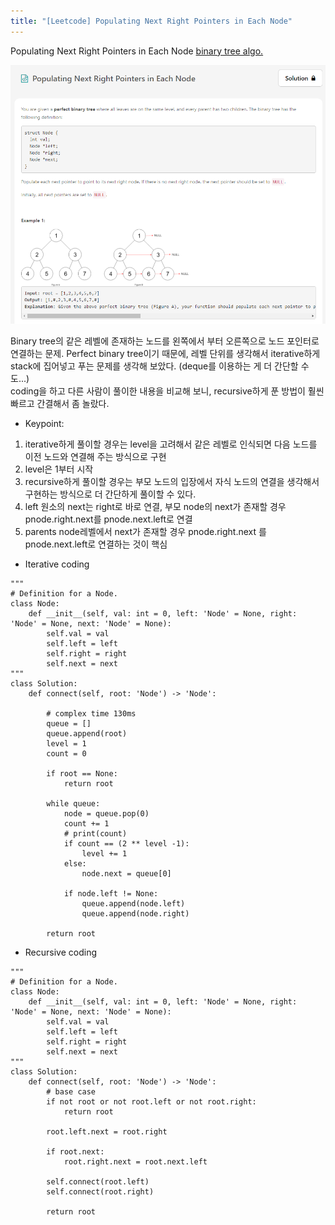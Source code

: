 ```yaml
---
title: "[Leetcode] Populating Next Right Pointers in Each Node"
---
```


Populating Next Right Pointers in Each Node [binary tree algo.](https://leetcode.com/explore/learn/card/data-structure-tree/133/conclusion/994/)

![Binary_Tree](/assets/images/Populate_right_next_tree.bmp)

Binary tree의 같은 레벨에 존재하는 노드를 왼쪽에서 부터 오른쪽으로 노드 포인터로 연결하는 문제.
Perfect binary tree이기 때문에, 레벨 단위를 생각해서 iterative하게 stack에 집어넣고 푸는 문제를 생각해 보았다. (deque를 이용하는 게 더 간단할 수도...)  
coding을 하고 다른 사람이 풀이한 내용을 비교해 보니, recursive하게 푼 방법이 훨씬 빠르고 간결해서 좀 놀랐다.

* Keypoint:  
1) iterative하게 풀이할 경우는 level을 고려해서 같은 레벨로 인식되면 다음 노드를 이전 노드와 연결해 주는 방식으로 구현  
2) level은 1부터 시작  
3) recursive하게 풀이할 경우는 부모 노드의 입장에서 자식 노드의 연결을 생각해서 구현하는 방식으로 더 간단하게 풀이할 수 있다.  
4) left 원소의 next는 right로 바로 연결, 부모 node의 next가 존재할 경우 pnode.right.next를 pnode.next.left로 연결  
5) parents node레벨에서 next가 존재할 경우 pnode.right.next 를 pnode.next.left로 연결하는 것이 핵심  

* Iterative coding  

```
"""
# Definition for a Node.
class Node:
    def __init__(self, val: int = 0, left: 'Node' = None, right: 'Node' = None, next: 'Node' = None):
        self.val = val
        self.left = left
        self.right = right
        self.next = next
"""
class Solution:
    def connect(self, root: 'Node') -> 'Node':

        # complex time 130ms
        queue = []
        queue.append(root)
        level = 1
        count = 0

        if root == None:
            return root

        while queue:
            node = queue.pop(0)
            count += 1
            # print(count)
            if count == (2 ** level -1):
                level += 1
            else:
                node.next = queue[0]

            if node.left != None:
                queue.append(node.left)
                queue.append(node.right)

        return root

```

* Recursive coding

```
"""
# Definition for a Node.
class Node:
    def __init__(self, val: int = 0, left: 'Node' = None, right: 'Node' = None, next: 'Node' = None):
        self.val = val
        self.left = left
        self.right = right
        self.next = next
"""
class Solution:
    def connect(self, root: 'Node') -> 'Node':    
        # base case
        if not root or not root.left or not root.right:
            return root

        root.left.next = root.right

        if root.next:
            root.right.next = root.next.left

        self.connect(root.left)
        self.connect(root.right)

        return root
```
